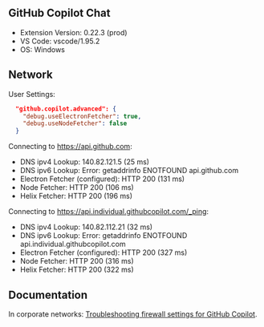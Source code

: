 ## GitHub Copilot Chat

- Extension Version: 0.22.3 (prod)
- VS Code: vscode/1.95.2
- OS: Windows

## Network

User Settings:
```json
  "github.copilot.advanced": {
    "debug.useElectronFetcher": true,
    "debug.useNodeFetcher": false
  }
```

Connecting to https://api.github.com:
- DNS ipv4 Lookup: 140.82.121.5 (25 ms)
- DNS ipv6 Lookup: Error: getaddrinfo ENOTFOUND api.github.com
- Electron Fetcher (configured): HTTP 200 (131 ms)
- Node Fetcher: HTTP 200 (106 ms)
- Helix Fetcher: HTTP 200 (196 ms)

Connecting to https://api.individual.githubcopilot.com/_ping:
- DNS ipv4 Lookup: 140.82.112.21 (32 ms)
- DNS ipv6 Lookup: Error: getaddrinfo ENOTFOUND api.individual.githubcopilot.com
- Electron Fetcher (configured): HTTP 200 (327 ms)
- Node Fetcher: HTTP 200 (316 ms)
- Helix Fetcher: HTTP 200 (322 ms)

## Documentation

In corporate networks: [Troubleshooting firewall settings for GitHub Copilot](https://docs.github.com/en/copilot/troubleshooting-github-copilot/troubleshooting-firewall-settings-for-github-copilot).
